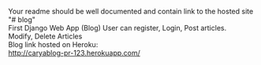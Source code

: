 Your readme should be well documented and contain link to the hosted site<br/>
"# blog" 
<br/>First Django Web App (Blog)
User can register, Login, Post articles.<br/>
Modify, Delete Articles<br/>
Blog link hosted on Heroku:<br/>
http://caryablog-pr-123.herokuapp.com/
